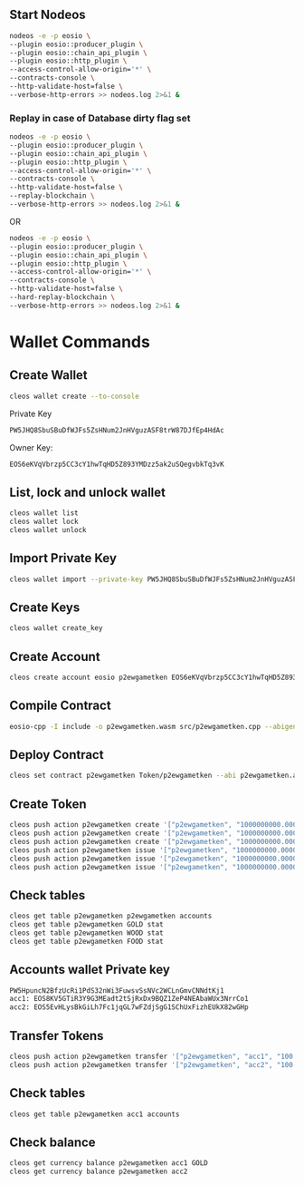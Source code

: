 ## Start Nodeos
```bash
nodeos -e -p eosio \
--plugin eosio::producer_plugin \
--plugin eosio::chain_api_plugin \
--plugin eosio::http_plugin \
--access-control-allow-origin='*' \
--contracts-console \
--http-validate-host=false \
--verbose-http-errors >> nodeos.log 2>&1 &
```

### Replay in case of Database dirty flag set
```bash
nodeos -e -p eosio \
--plugin eosio::producer_plugin \
--plugin eosio::chain_api_plugin \
--plugin eosio::http_plugin \
--access-control-allow-origin='*' \
--contracts-console \
--http-validate-host=false \
--replay-blockchain \
--verbose-http-errors >> nodeos.log 2>&1 &
```
OR
```bash
nodeos -e -p eosio \
--plugin eosio::producer_plugin \
--plugin eosio::chain_api_plugin \
--plugin eosio::http_plugin \
--access-control-allow-origin='*' \
--contracts-console \
--http-validate-host=false \
--hard-replay-blockchain \
--verbose-http-errors >> nodeos.log 2>&1 &
```

# Wallet Commands

## Create Wallet
```bash
cleos wallet create --to-console
```
Private Key
```bash
PW5JHQ8SbuSBuDfWJFs5ZsHNum2JnHVguzASF8trW87DJfEp4HdAc
```
Owner Key:
```bash
EOS6eKVqVbrzp5CC3cY1hwTqHD5Z893YMDzz5ak2uSQegvbkTq3vK
```
## List, lock and unlock wallet
```bash
cleos wallet list
cleos wallet lock
cleos wallet unlock
```

## Import Private Key
```bash
cleos wallet import --private-key PW5JHQ8SbuSBuDfWJFs5ZsHNum2JnHVguzASF8trW87DJfEp4HdAc
```
## Create Keys
```bash
cleos wallet create_key
```
## Create Account
```bash
cleos create account eosio p2ewgametken EOS6eKVqVbrzp5CC3cY1hwTqHD5Z893YMDzz5ak2uSQegvbkTq3vK
```

## Compile Contract
```bash
eosio-cpp -I include -o p2ewgametken.wasm src/p2ewgametken.cpp --abigen
```

## Deploy Contract
```bash
cleos set contract p2ewgametken Token/p2ewgametken --abi p2ewgametken.abi -p p2ewgametken@active
```

## Create Token
```bash
cleos push action p2ewgametken create '["p2ewgametken", "1000000000.0000 GOLD"]' -p p2ewgametken@active
cleos push action p2ewgametken create '["p2ewgametken", "1000000000.0000 WOOD"]' -p p2ewgametken@active
cleos push action p2ewgametken create '["p2ewgametken", "1000000000.0000 FOOD"]' -p p2ewgametken@active
cleos push action p2ewgametken issue '["p2ewgametken", "1000000000.0000 GOLD", "memo"]' -p p2ewgametken@active
cleos push action p2ewgametken issue '["p2ewgametken", "1000000000.0000 WOOD", "memo"]' -p p2ewgametken@active
cleos push action p2ewgametken issue '["p2ewgametken", "1000000000.0000 FOOD", "memo"]' -p p2ewgametken@active
```

## Check tables
```bash
cleos get table p2ewgametken p2ewgametken accounts
cleos get table p2ewgametken GOLD stat
cleos get table p2ewgametken WOOD stat
cleos get table p2ewgametken FOOD stat
```

## Accounts wallet Private key
```bash
PW5HpuncN2BfzUcRi1PdS32nWi3FuwsvSsNVc2WCLnGmvCNNdtKj1
acc1: EOS8KV5GTiR3Y9G3MEadt2tSjRxDx9BQZ1ZeP4NEAbaWUx3NrrCo1
acc2: EOS5EvHLysBkGiLh7Fc1jqGL7wFZdjSgG1SChUxFizhEUkX82wGHp
```

## Transfer Tokens
```bash
cleos push action p2ewgametken transfer '["p2ewgametken", "acc1", "100.0000 GOLD", "memo"]' -p p2ewgametken@active
cleos push action p2ewgametken transfer '["p2ewgametken", "acc2", "100.0000 WOOD", "memo"]' -p p2ewgametken@active
```

## Check tables
```bash
cleos get table p2ewgametken acc1 accounts
```

## Check balance
```bash
cleos get currency balance p2ewgametken acc1 GOLD
cleos get currency balance p2ewgametken acc2
```
